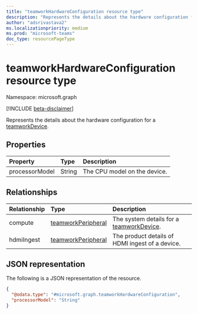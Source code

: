 ```yaml
---
title: "teamworkHardwareConfiguration resource type"
description: "Represents the details about the hardware configuration for a device."
author: "adsrivastava2"
ms.localizationpriority: medium
ms.prod: "microsoft-teams"
doc_type: resourcePageType
---
```


# teamworkHardwareConfiguration resource type

Namespace: microsoft.graph

[!INCLUDE [beta-disclaimer](../../includes/beta-disclaimer.md)]

Represents the details about the hardware configuration for a [teamworkDevice](../resources/teamworkdevice.md).

## Properties
|Property|Type|Description|
|:---|:---|:---|
|processorModel|String|The CPU model on the device.|

## Relationships
|Relationship|Type|Description|
|:---|:---|:---|
|compute|[teamworkPeripheral](../resources/teamworkperipheral.md)|The system details for a [teamworkDevice](../resources/teamworkdevice.md).|
|hdmiIngest|[teamworkPeripheral](../resources/teamworkperipheral.md)|The product details of HDMI ingest of a device.|

## JSON representation
The following is a JSON representation of the resource.
<!-- {
  "blockType": "resource",
  "@odata.type": "microsoft.graph.teamworkHardwareConfiguration"
}
-->
``` json
{
  "@odata.type": "#microsoft.graph.teamworkHardwareConfiguration",
  "processorModel": "String"
}
```

